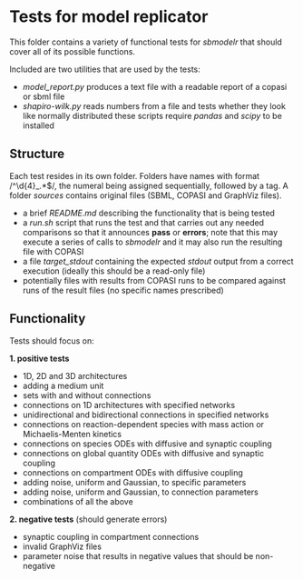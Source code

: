 # Tests for model replicator

This folder contains a variety of functional tests for *sbmodelr* that should cover all of its possible functions.

Included are two utilities that are used by the tests:
 - *model_report.py* produces a text file with a readable report of a copasi or sbml file
 - *shapiro-wilk.py* reads numbers from a file and tests whether they look like normally distributed 
these scripts require *pandas* and *scipy* to be installed
 
## Structure

Each test resides in its own folder. Folders have names with format /^\d{4}_.*$/, the numeral being assigned sequentially, followed by a tag. A folder *sources* contains original files (SBML, COPASI and GraphViz files).
 - a brief *README.md* describing the functionality that is being tested
 - a *run.sh* script that runs the test and that carries out any needed comparisons so that it announces **pass** or **errors**; note that this may execute a series of calls to *sbmodelr* and it may also run the resulting file with COPASI
 - a file *target_stdout* containing the expected *stdout* output from a correct execution (ideally this should be a read-only file)
 - potentially files with results from COPASI runs to be compared against runs of the result files (no specific names prescribed)

## Functionality

Tests should focus on:

 **1. positive tests**

 - 1D, 2D and 3D architectures
 - adding a medium unit
 - sets with and without connections
 - connections on 1D architectures with specified networks
 - unidirectional and bidirectional connections in specified networks
 - connections on reaction-dependent species with mass action or Michaelis-Menten kinetics
 - connections on species ODEs with diffusive and synaptic coupling
 - connections on global quantity ODEs with diffusive and synaptic coupling
 - connections on compartment ODEs with diffusive coupling
 - adding noise, uniform and Gaussian, to specific parameters
 - adding noise, uniform and Gaussian, to connection parameters
 - combinations of all the above

 **2. negative tests** (should generate errors)

 - synaptic coupling in compartment connections
 - invalid GraphViz files
 - parameter noise that results in negative values that should be non-negative
